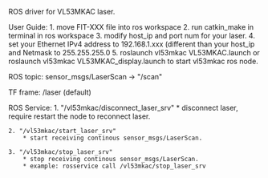 ROS driver for VL53MKAC laser.

User Guide:
	1. move FIT-XXX file into ros workspace
	2. run catkin_make in terminal in ros workspace
	3. modify host_ip and port num for your laser.
	4. set your Ethernet IPv4 address to 192.168.1.xxx (different than your host_ip and Netmask to 255.255.255.0
	5. roslaunch vl53mkac VL53MKAC.launch or roslaunch vl53mkac VL53MKAC_display.launch to start vl53mkac ros node.


ROS topic: sensor_msgs/LaserScan -> "/scan"

TF frame: /laser (default)

ROS Service:
	1. "/vl53mkac/disconnect_laser_srv"
		* disconnect laser, require restart the node to reconnect laser.

	2. "/vl53mkac/start_laser_srv"
		* start receiving continous sensor_msgs/LaserScan.

	3. "/vl53mkac/stop_laser_srv"
		* stop receiving continous sensor_msgs/LaserScan.
		* example: rosservice call /vl53mkac/stop_laser_srv
